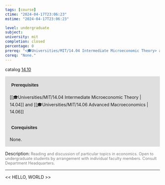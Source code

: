 ```yaml
---
tags: [course]
ctime: "2024-04-17T23:06:23"
mstime: "2024-04-17T23:06:23"

level: undergraduate
subject: 
university: mit
completion: closed
percentage: 0
prereq: "<🎓Universities/MIT/14.04 Intermediate Microeconomic Theory> and <🎓Universities/MIT/14.06 Advanced Macroeconomics>"
coreq: "None."
---
```


catalog [14.10](http://student.mit.edu/catalog/m14a.html#14.10)

<span style="display: block; padding: 15px; background-color: rgb(100, 100, 100, 0.2);"><font id="m_prereq898_0" style="display: block; font-family: Arial, sans-serif; font-weight: bold; padding: 5px">Prerequisites</font><br><span id="prereq898_0">[[🎓Universities/MIT/14.04 Intermediate Microeconomic Theory | 14.04]] and [[🎓Universities/MIT/14.06 Advanced Macroeconomics | 14.06]]</span></span>
<span style="display: block; padding: 15px; background-color: rgb(100, 100, 100, 0.2);"><font id="m_coreq898_0" style="display: block; font-family: Arial, sans-serif; font-weight: bold; padding: 5px">Corequisites</font><br><span id="coreq898_0">None.</span></span>

<font style="">Description:</font>
<font style="color: grey; font-size: 0.8rem;">Reading and discussion of particular topics in economics. Open to undergraduate students by arrangement with individual faculty members. Consult Department Headquarters.</font>



---

<< HELLO, WORLD >>
